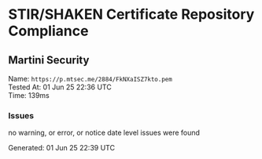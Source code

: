 # STIR/SHAKEN Certificate Repository Compliance

## Martini Security

Name: `https://p.mtsec.me/2884/FkNXaISZ7kto.pem`\
Tested At: 01 Jun 25 22:36 UTC\
Time: 139ms

### Issues

no warning, or error, or notice date level issues were found

Generated: 01 Jun 25 22:39 UTC